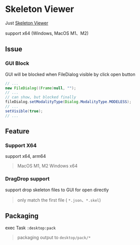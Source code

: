 Skeleton Viewer
===
Just [Skeleton Viewer](http://zh.esotericsoftware.com/spine-skeleton-viewer)

support x64 (Windows, MacOS M1、M2)

## Issue

### GUI Block
GUI will be blocked when FileDialog visible by click open button  

```java
// ...
new FileDialog((Frame)null, "");
// ...
// can show, but blocked finally 
fileDialog.setModalityType(Dialog.ModalityType.MODELESS);
// ...
setVisible(true);
// ...
```

## Feature

### Support X64
support x64, arm64
> MacOS M1, M2
> Windows x64

### DragDrop support
support drop skeleton files to GUI for open directly
> only match the first file ( `*.json`、`*.skel`)


## Packaging

exec Task `:desktop:pack`

> packaging output to `desktop/pack/*`
